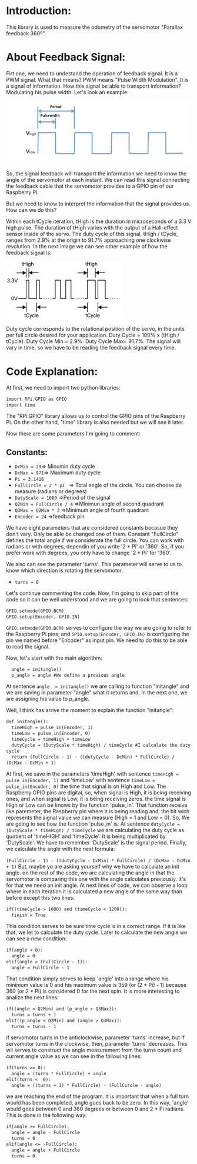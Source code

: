 # Introduction:
  This library is used to measure the odometry of the servomotor "Parallax feedback 360º".
  
# About Feedback Signal:
   Firt one, we need to undestand the operation of feedback signal.
  It is a PWM signal. What that means? PWM means "Pulse Width Modulation". It is a signal of information. 
  How this signal be able to transport information? Modulating his pulse width. Let's look an example:
  
  ![can not load the image](https://github.com/TheRoboticsClub/2018-colab-FernandoGonzalez/blob/master/docs/pwm_signal.png)
  
   So, the signal feedback will transport the information we need to know the angle of the servomotor at each instant.
   We can read this signal connecting the feedback cable that the servomotor provides to a GPIO pin of our Raspberry Pi.
   
   But we need to know to interpret the information that the signal provides us. How can we do this?
   
   Within each tCycle iteration, tHigh is the duration in microseconds of a 3.3 V high pulse. The duration of tHigh varies with  the  output  of  a  Hall-effect  sensor  inside  of  the  servo. The  duty  cycle  of  this  signal, tHigh / tCycle, ranges from 2.9% at the origin to 91.7% approaching one clockwise revolution.
   In the next image we can see other example of how the feedback signal is:
   
   ![can not load the image](https://github.com/TheRoboticsClub/2018-colab-FernandoGonzalez/blob/master/docs/feedback_signal.png)
   
   Duty cycle corresponds to the rotational position of the servo, in the units per full circle desired for your application.
   Duty Cycle = 100% x (tHigh / tCycle). Duty Cycle Min = 2.9%. Duty Cycle Max= 91.7%.
   The signal will vary in time, so we have to be reading the feedback signal every time.
  
# Code Explanation:

   At first, we need to import two python libraries:
    
    import RPi.GPIO as GPIO
    import time
   The "RPi.GPIO" library allows us to control the GPIO pins of the Raspberry Pi. On the other hand, "time" library is also needed but we will see it later.
   
   Now there are some parameters I'm going to comment:
   
## Constants:
   * ``DcMin = 29``=> Minumin duty cycle
   * ``DcMax = 971``=> Maximum duty cycle
   * ``Pi = 3.1416``
   * ``FullCircle = 2 * pi `` => Total angle of the circle. You can choose de measure (radians or degrees)
   * ``DutyScale = 1000`` =>Period of the signal
   * ``Q2Min = FullCircle / 4`` =>Minimun angle of second quadrant
   * ``Q3Max = Q2Min * 3`` =>Minimum angle of fourth quadrant
   * ``Encoder = 24`` =>feedback pin

  We have eight parameters that are considered constants becasue they don't vary. Only be able be changed one of them. Constant "FullCircle" defines the total angle if we considerate the full circle. You can work with radians or with degrees, dependin of you write '2 * Pi' or '360'. So, if you prefer work with degrees, you only have to change '2 * Pi' for '360'.
  
  We also can see the parameter 'turns'. This parameter will serve to us to know which direction is rotating the servomotor.
  * ``turns = 0``
      
  Let's continue commenting the code. Now, I'm going to skip part of the code so it can be well understood and we are going to look that sentences:
  ```
  GPIO.setmode(GPIO.BCM)
  GPIO.setup(Encoder, GPIO.IN)
  ```
  ``GPIO.setmode(GPIO.BCM)`` serves to configure the way we are going to refer to the Raspberry Pi pins; and ``GPIO.setup(Encoder, GPIO.IN)`` is configuring the pin we named before "Encoder" as input pin. We need to do this to be able to read the signal.
  
  Now, let's start with the main algorithm:
  
  ```
    angle = initangle()
    p_angle = angle #We define a previous angle 
  ```
  At sentence ``angle  = initangle()`` we are calling to function "initangle" and we are saving in parameter "angle" what it returns and, in the next one, we are assigning his value to p_angle.
  
  Well, I think has arrive the moment to explain the function "initangle":
  ```
  def initangle():
    timeHigh = pulse_in(Encoder, 1)
    timeLow = pulse_in(Encoder, 0)
    timeCycle = timeHigh + timeLow
    dutyCycle = (DutyScale * timeHigh) / timeCycle #I calculate the duty cycle
    return (FullCircle - 1) - ((dutyCycle - DcMin) * FullCircle) / (DcMax - DcMin + 1)
  
  ```
  At first, we save  in the parameters 'timeHigh' with sentence ``timeHigh = pulse_in(Encoder, 1)`` and 'timeLow' with sentence ``timeLow = pulse_in(Encoder, 0)`` the time that signal is on High and Low. The Raspberry GPIO pins are digital, so, when signal is High, it is being receiving ones, and when signal is Low, it is being receiving zeros. the time signal is High or Low can be knows by the function 'pulse_in'. That function receive like paremeter, the Raspberry pin where it is being reading and, the bit wich represents the signal value we can measure (High = 1 and Low = 0). So, We are going to see how the function 'pulse_in' is.
At sentence ``dutyCycle = (DutyScale * timeHigh) / timeCycle`` we are calculating the duty cycle as quotient of 'timeHIGH' and 'timeCycle'. It is being multiplicated by 'DutyScale'. We have to remember 'DutyScale' is the signal period. 
Finally, we calculate the angle with the next formula: 

```(FullCircle - 1) - ((dutyCycle - DcMin) * FullCircle) / (DcMax - DcMin + 1)```
But, maybe yo are asking yourself why we have to calculate an init angle. on the rest of the code, we are calculating the angle in that the servomotor is comparing this one with the angle calculates previously. It's for that we need an init angle.
At next lines of code, we can observe a loop where in each iteration it is calculated a new angle of the same way than before except this two lines:
```
if((timeCycle > 1000) and (timeCycle < 1200)):
  finish = True
```
This condition serves to be sure time cycle is in a correct range. If it is like that, we let to calculate the duty cycle.
Later to calculate the new angle we can see a new condition:
```
if(angle < 0):
  angle = 0
elif(angle > (FullCircle - 1)):
  angle = FullCircle - 1

```
That condition simply serves to keep 'angle' into a range where his minimum value is 0 and his maximum value is 359 (or (2 * Pi) - 1) because 360 (or 2 * Pi) is considered 0 for the next spin.
It is more interesting to analize the next lines:
```
if((angle < Q2Min) and (p_angle > Q3Max)):
  turns = turns + 1
elif((p_angle < Q2Min) and (angle > Q3Max)):
  turns = turns - 1
```
if servomotor turns in the anticlockwise, parameter 'turns' increase, but if servomotor turns in the clockwise, then, parameter 'turns' decreases. This wil serves to construct the angle measurement from the turns count and current angle value as we can see in the following lines:
```
if(turns >= 0):
  angle = (turns * FullCircle) + angle
elif(turns <  0):
  angle = ((turns + 1) * FullCircle) - (FullCircle - angle)

```
we are reaching the end of the program. It is important that when a full turn would has been completed, angle goes back to be zero. In this way, 'angle' would goes between 0 and 360 degrees or between 0 and 2 * Pi radians. This is done in the following way:
```
if(angle >= FullCircle):
  angle = angle - FullCircle
  turns = 0
elif(angle <= -FullCircle):
  angle = angle + FullCircle
  turns = 0
```
